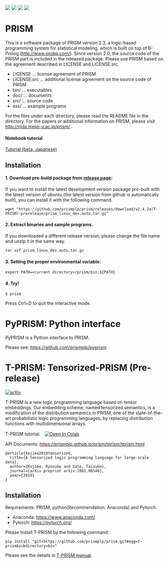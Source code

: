![](https://github.com/prismplp/prism/actions/workflows/release.yml/badge.svg)
[![](https://dockerbuildbadges.quelltext.eu/status.svg?organization=prismplp&repository=prism)](https://hub.docker.com/r/prismplp/prism/builds/ 'DockerHub')
[![](https://img.shields.io/docker/stars/prismplp/prism.svg)](https://hub.docker.com/r/prismplp/prism 'DockerHub')
[![](https://img.shields.io/docker/pulls/prismplp/prism.svg)](https://hub.docker.com/r/prismplp/prism 'DockerHub')
# PRISM 

This is a software package of PRISM version 2.3, a logic-based
programming system for statistical modeling, which is built
on top of B-Prolog (http://www.probp.com/).  Since version 2.0,
the source code of the PRISM part is included in the released
package.  Please use PRISM based on the agreement described in
LICENSE and LICENSE.src.

- LICENSE     ... license agreement of PRISM
- LICENSE.src ... additional license agreement on the source code of PRISM
- bin/        ... executables
- doc/        ... documents
- src/        ... source code
- exs/        ... example programs

For the files under each directory, please read the README file
in the directory.  For the papers or additional information
on PRISM, please visit http://rjida.meijo-u.ac.jp/prism/ .

#### Notebook tutorial 
[Tutorial (beta, Japanese)](https://colab.research.google.com/drive/1EhnP2ApqsuchEY-k9ZFUzBZg8Enjyytz?usp=sharing)

## Installation

#### 1. Download pre-build package from [release page](https://github.com/prismplp/prism/releases):

If you want to install the latest development version package pre-built with the latest version of ubuntu (the latest version from github is automatically built), 
you can install it with the following command.
```
wget "https://github.com/prismplp/prism/releases/download/v2.4.2a(T-PRISM)-prerelease/prism_linux_dev.auto.tar.gz"

```

#### 2. Extract binaries and sample programs.

If you downloaded a different release version, please change the file name and unzip it in the same way.
```
tar xvf prism_linux_dev.auto.tar.gz
```


#### 3. Setting the proper environmental variable: 
```
export PATH=<current directory>/prism/bin:${PATH}
```

#### 4. Try!
```
$ prism
```
Press Ctrl+D to quit the interactive mode.


# PyPRISM: Python interface
PyPRISM is a Python interface to PRISM.

Please see: https://github.com/prismplp/pyprism

# T-PRISM: Tensorized-PRISM  (Pre-release)
[![arXiv](https://img.shields.io/badge/arXiv-1901.08548-b31b1b.svg)](https://arxiv.org/abs/1901.08548)

T-PRISM is a new logic programming language based on tensor embeddings.
Our embedding scheme, named tensorized semantics, is a modification of the distribution semantics in PRISM, one of the state-of-the-art probabilistic logic programming languages, by replacing distribution functions with multidimensional arrays.

T-PRISM tutorial:　[![Open In Colab](https://colab.research.google.com/assets/colab-badge.svg)](https://colab.research.google.com/drive/16yzyaglTq0nTvgzZS_nJHEPleddYgxfB?usp=sharing)

API Documents: https://prismplp.github.io/prism/tprism/tprism.html

```
@article{kojima2019tensorized,
  title={A tensorized logic programming language for large-scale data},
  author={Kojima, Ryosuke and Sato, Taisuke},
  journal={arXiv preprint arXiv:1901.08548},
  year={2019}
}
```
## Installation

Requirements: PRISM, python(Recommendation: Anaconda) and Pytorch.
- Anaconda: https://www.anaconda.com/
- Pytorch: https://pytorch.org/

Please Install T-PRISM by the following command:
```
pip install "git+https://github.com/prismplp/prism.git#egg=t-prism&subdirectory=bin"
```

Please see the details in [T-PRISM manual](https://github.com/prismplp/prism/releases/download/v2.4(T-PRISM)-prerelease/tprism_manual.pdf).



